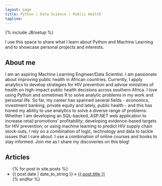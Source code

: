```yaml
---
layout: page
title: Python | Data Science | Public Health
tagline:
---
```

{% include JB/setup %}

I use this space to share what I learn about Python and Machine Learning and to showcase personal 
projects and interests. 

## About me

I am an aspiring Machine Learning Engineer/Data Scientist. I am passionate about improving public health
in African countries. Currently, I apply analytics to develop strategies for HIV prevention and advise 
ministries of health on high-impact public health decisions across southern Africa. I love using Python 
and sometimes R to solve analytic problems in my work and personal life. So far, my career has spanned
 several fields - economics, investment banking, private equity and lately, public health - and this has 
honed my ability to use analytics to solve a diverse range of problems. Whether I am developing an 
SQL-backed, ASP.NET web application to increase retail promotions’ profitability; developing evidence-based 
targets for HIV prevention; or using machine learning to predict HIV supply chain stock-outs, I rely on 
a combination of logic, technology and data to tackle issues that I care about. I use a combination of 
online courses and books to stay informed. Join me as I share my discoveries on this blog! 

    
## Articles
<ul class="posts">
  {% for post in site.posts %}
    <li><span>{{ post.date | date_to_string }}</span> &raquo; <a href="{{ BASE_PATH }}{{ post.url }}">{{ post.title }}</a></li>
  {% endfor %}
</ul>